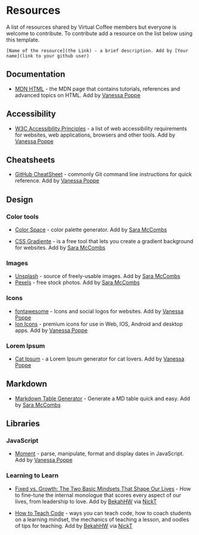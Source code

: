 # Resources

A list of resources shared by Virtual Coffee members but everyone is welcome to contribute.
To contribute add a resource on the list below using this template.

```
[Name of the resource](the Link) - a brief description. Add by [Your name](link to your github user)
```

## Documentation

- [MDN HTML](https://developer.mozilla.org/en-US/docs/Web/HTML) - the MDN page that contains tutorials, references and advanced topics on HTML. Add by [Vanessa Poppe](https://github.com/vanessacor)

## Accessibility

- [W3C Accessibility Principles](https://www.w3.org/WAI/fundamentals/accessibility-principles/) - a list of web accessibility requirements for websites, web applications, browsers and other tools. Add by [Vanessa Poppe](https://github.com/vanessacor)

## Cheatsheets

- [GitHub CheatSheet](https://github.github.com/training-kit/downloads/github-git-cheat-sheet.pdf) - commonly Git command line instructions for quick reference. Add by [Vanessa Poppe](https://github.com/vanessacor)

## Design

### Color tools

- [Color Space](https://mycolor.space/) - color palette generator. Add by [Sara McCombs](https://github.com/saramccombs)

- [CSS Gradiente](https://cssgradient.io/) - is a free tool that lets you create a gradient background for websites. Add by [Sara McCombs](https://github.com/saramccombs)

### Images

- [Unsplash](https://unsplash.com/) - source of freely-usable images. Add by [Sara McCombs](https://github.com/saramccombs)
- [Pexels](https://www.pexels.com/) - free stock photos. Add by [Sara McCombs](https://github.com/saramccombs)

### Icons

- [fontawesome](https://fontawesome.com/) - Icons and social logos for websites. Add by [Vanessa Poppe](https://github.com/vanessacor)
- [Ion Icons](https://ionicons.com/v4/) - premium icons for use in Web, IOS, Android and desktop apps. Add by [Vanessa Poppe](https://github.com/vanessacor)

### Lorem Ipsum

- [Cat Ipsum](http://www.catipsum.com/) - a Lorem Ipsum generator for cat lovers. Add by [Vanessa Poppe](https://github.com/vanessacor)

## Markdown

- [Markdown Table Generator](https://www.tablesgenerator.com/markdown_tables) - Generate a MD table quick and easy. Add by [Sara McCombs](https://github.com/saramccombs)

## Libraries

### JavaScript

- [Moment](https://momentjs.com/) - parse, manipulate, format and display dates in JavaScript. Add by [Vanessa Poppe](https://github.com/vanessacor)

### Learning to Learn

- [Fixed vs. Growth: The Two Basic Mindsets That Shape Our Lives](https://www.brainpickings.org/2014/01/29/carol-dweck-mindset/) - How to fine-tune the internal monologue that scores every aspect of our lives, from leadership to love. Add by [BekahHW](https://github.com/bekahhw) via [NickT](https://github.com/nickytonline)

- [How to Teach Code](https://welearncode.com/teaching-code/) - ways you can teach code, how to coach students on a learning mindset, the mechanics of teaching a lesson, and oodles of tips for teaching. Add by [BekahHW](https://github.com/bekahhw) via [NickT](https://github.com/nickytonline)
